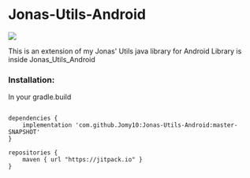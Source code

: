 # Jonas-Utils-Android
[![](https://jitpack.io/v/Jomy10/Jonas-Utils-Android.svg)](https://jitpack.io/#Jomy10/Jonas-Utils-Android)

This is an extension of my Jonas' Utils java library for Android
Library is inside Jonas_Utils_Android

<h3>Installation:</h3>
In your gradle.build

```

dependencies {
    implementation 'com.github.Jomy10:Jonas-Utils-Android:master-SNAPSHOT'
}

repositories {
    maven { url "https://jitpack.io" }
}

```
